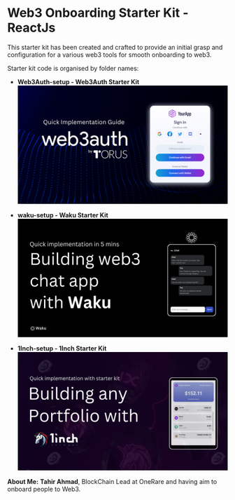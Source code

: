 # Web3 Onboarding Starter Kit - ReactJs

This starter kit has been created and crafted to provide an initial grasp and configuration for a various web3 tools for smooth onboarding to web3.

Starter kit code is organised by folder names:

- **Web3Auth-setup - Web3Auth Starter Kit**
  ![Starter Kits For Web3](web3Auth.png)

- **waku-setup - Waku Starter Kit**
  ![Starter Kits For Web3](Waku-setup.png)

- **1Inch-setup - 1Inch Starter Kit**
  ![Starter Kits For Web3](1inch-api.png)

**About Me:**
**Tahir Ahmad**, BlockChain Lead at OneRare and having aim to onboard people to Web3.
